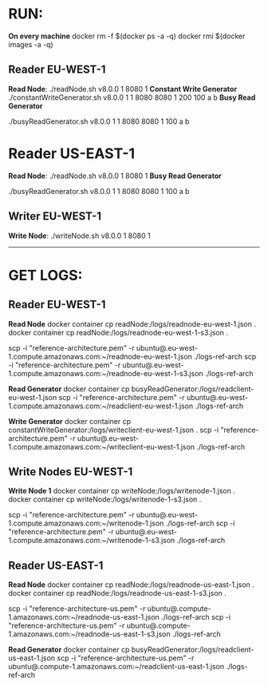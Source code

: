 # RUN:
**On every machine**
docker rm -f $(docker ps -a -q)
docker rmi $(docker images -a -q)

## Reader EU-WEST-1
**Read Node**: ./readNode.sh v8.0.0 1 8080 1
**Constant Write Generator**
./constantWriteGenerator.sh v8.0.0 1 1 8080 <read-eu-ip> 8080 <write-ip> 1 200 100 a b
**Busy Read Generator**
<!-- <totalWrites> <keys> -->
./busyReadGenerator.sh v8.0.0 1 1 8080 <read-eu-ip> 8080 <write-ip> 1 100 a b

# Reader US-EAST-1
**Read Node**: ./readNode.sh v8.0.0 1 8080 1
**Busy Read Generator**
<!-- <totalWrites> <keys> -->
./busyReadGenerator.sh v8.0.0 1 1 8080 <read-us-ip> 8080 <write-ip> 1 100 a b

## Writer EU-WEST-1
**Write Node**: ./writeNode.sh v8.0.0 1 8080 1

---
# GET LOGS:
## Reader EU-WEST-1
**Read Node**
docker container cp readNode:/logs/readnode-eu-west-1.json .
docker container cp readNode:/logs/readnode-eu-west-1-s3.json .

scp -i "reference-architecture.pem" -r ubuntu@<DNS>.eu-west-1.compute.amazonaws.com:~/readnode-eu-west-1.json ./logs-ref-arch
scp -i "reference-architecture.pem" -r ubuntu@<DNS>.eu-west-1.compute.amazonaws.com:~/readnode-eu-west-1-s3.json ./logs-ref-arch

**Read Generator**
docker container cp busyReadGenerator:/logs/readclient-eu-west-1.json
scp -i "reference-architecture.pem" -r ubuntu@<DNS>.eu-west-1.compute.amazonaws.com:~/readclient-eu-west-1.json ./logs-ref-arch

**Write Generator**
docker container cp constantWriteGenerator:/logs/writeclient-eu-west-1.json .
scp -i "reference-architecture.pem" -r ubuntu@<DNS>.eu-west-1.compute.amazonaws.com:~/writeclient-eu-west-1.json ./logs-ref-arch

## Write Nodes EU-WEST-1
**Write Node 1**
docker container cp writeNode:/logs/writenode-1.json .
docker container cp writeNode:/logs/writenode-1-s3.json .

scp -i "reference-architecture.pem" -r ubuntu@<DNS>.eu-west-1.compute.amazonaws.com:~/writenode-1.json ./logs-ref-arch
scp -i "reference-architecture.pem" -r ubuntu@<DNS>.eu-west-1.compute.amazonaws.com:~/writenode-1-s3.json ./logs-ref-arch


## Reader US-EAST-1
**Read Node**
docker container cp readNode:/logs/readnode-us-east-1.json .
docker container cp readNode:/logs/readnode-us-east-1-s3.json .

scp -i "reference-architecture-us.pem" -r ubuntu@<DNS>.compute-1.amazonaws.com:~/readnode-us-east-1.json ./logs-ref-arch
scp -i "reference-architecture-us.pem" -r ubuntu@<DNS>.compute-1.amazonaws.com:~/readnode-us-east-1-s3.json ./logs-ref-arch

**Read Generator**
docker container cp busyReadGenerator:/logs/readclient-us-east-1.json
scp -i "reference-architecture-us.pem" -r ubuntu@<DNS>.compute-1.amazonaws.com:~/readclient-us-east-1.json ./logs-ref-arch
